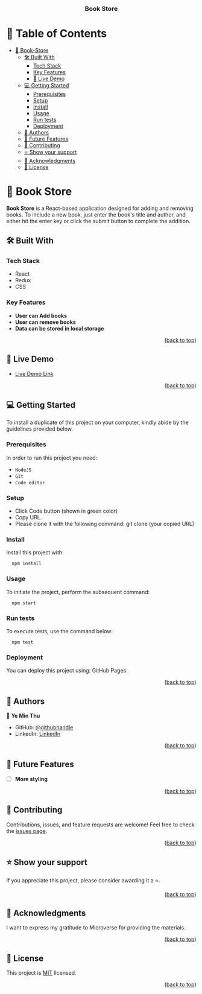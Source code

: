 <a name="readme-top"></a>

<div align="center">
  <br/>

  <h3><b>Book Store</b></h3>

</div>

<!-- TABLE OF CONTENTS -->

# 📗 Table of Contents

- [📖 Book-Store ](#-book-store-)
  - [🛠 Built With ](#-built-with-)
    - [Tech Stack ](#tech-stack-)
    - [Key Features ](#key-features-)
    - [🚀 Live Demo](#live-demo)
  - [💻 Getting Started ](#-getting-started-)
    - [Prerequisites](#prerequisites)
    - [Setup](#setup)
    - [Install](#install)
    - [Usage](#usage)
    - [Run tests](#run-tests)
    - [Deployment](#deployment)
  - [👥 Authors ](#-authors-)
  - [🔭 Future Features ](#-future-features-)
  - [🤝 Contributing ](#-contributing-)
  - [⭐️ Show your support ](#️-show-your-support-)
  - [🙏 Acknowledgments ](#-acknowledgments-)
  - [📝 License ](#-license-)

<!-- PROJECT DESCRIPTION -->

# 📖 Book Store <a name="about-project"></a>

**Book Store** is a React-based application designed for adding and removing books. To include a new book, just enter the book's title and author, and either hit the enter key or click the submit button to complete the addition.

## 🛠 Built With <a name="built-with"></a>

### Tech Stack <a name="tech-stack"></a>

- React
- Redux
- CSS

<!-- Features -->

### Key Features <a name="key-features"></a>

- **User can Add books**
- **User can remove books**
- **Data can be stored in local storage**

<p align="right">(<a href="#readme-top">back to top</a>)</p>

## 🚀 Live Demo <a name="live-demo"></a>

- [Live Demo Link](https://bookstore-ymt.onrender.com/)

<p align="right">(<a href="#readme-top">back to top</a>)</p>

<!-- GETTING STARTED -->

## 💻 Getting Started <a name="getting-started"></a>

To install a duplicate of this project on your computer, kindly abide by the guidelines provided below.

### Prerequisites

In order to run this project you need:

- `NodeJS`
- `Git`
- `Code editor`

### Setup

- Click Code button (shown in green color)
- Copy URL.
- Please clone it with the following command: git clone (your copied URL)

### Install

Install this project with:

```
  npm install
```

### Usage

To initiate the project, perform the subsequent command:

```
  npm start
```

### Run tests

To execute tests, use the command below:

```
  npm test
```

### Deployment

You can deploy this project using: GitHub Pages.

<p align="right">(<a href="#readme-top">back to top</a>)</p>

<!-- AUTHORS -->

## 👥 Authors <a name="authors"></a>

👤 **Ye Min Thu**

- GitHub: [@githubhandle](https://github.com/mryeminthu)
- LinkedIn: [LinkedIn](https://www.linkedin.com/in/ye-min-thu-76456a214/)

<p align="right">(<a href="#readme-top">back to top</a>)</p>

<!-- FUTURE FEATURES -->

## 🔭 Future Features <a name="future-features"></a>

- [ ] **More styling**

<p align="right">(<a href="#readme-top">back to top</a>)</p>

<!-- CONTRIBUTING -->

## 🤝 Contributing <a name="contributing"></a>

Contributions, issues, and feature requests are welcome!
Feel free to check the [issues page](https://github.com/mryeminthu/bookstore/issues).

<p align="right">(<a href="#readme-top">back to top</a>)</p>

<!-- SUPPORT -->

## ⭐️ Show your support <a name="support"></a>

If you appreciate this project, please consider awarding it a ⭐️.

<p align="right">(<a href="#readme-top">back to top</a>)</p>

<!-- ACKNOWLEDGEMENTS -->

## 🙏 Acknowledgments <a name="acknowledgements"></a>

I want to express my gratitude to Microverse for providing the materials.

<p align="right">(<a href="#readme-top">back to top</a>)</p>

<!-- LICENSE -->

## 📝 License <a name="license"></a>

This project is [MIT](https://github.com/mryeminthu/bookstore/blob/main/LICENSE) licensed.

<p align="right">(<a href="#readme-top">back to top</a>)</p>
